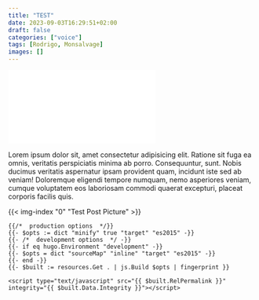 ```yaml
---
title: "TEST"
date: 2023-09-03T16:29:51+02:00
draft: false
categories: ["voice"]
tags: [Rodrigo, Monsalvage]
images: []
---
```


<iframe src="//player.bilibili.com/player.html?bvid=BV1jz4y1f7yo&page=1&high_quality=1&danmaku=0"
        scrolling="no" border="0" frameborder="no" framespacing="0" allowfullscreen="true"></iframe>

Lorem ipsum dolor sit, amet consectetur adipisicing elit. Ratione sit fuga ea omnis, veritatis perspiciatis minima ab porro. Consequuntur, sunt. Nobis ducimus veritatis aspernatur ipsam provident quam, incidunt iste sed ab veniam! Doloremque eligendi tempore numquam, nemo asperiores veniam, cumque voluptatem eos laboriosam commodi quaerat excepturi, placeat corporis facilis quis.

{{< img-index "0" "Test Post Picture" >}}

```go-html-template
{{/*  production options  */}}
{{- $opts := dict "minify" true "target" "es2015" -}}
{{- /*  development options  */ -}}
{{- if eq hugo.Environment "development" -}}
{{- $opts = dict "sourceMap" "inline" "target" "es2015" -}}
{{- end -}}
{{- $built := resources.Get . | js.Build $opts | fingerprint }}

<script type="text/javascript" src="{{ $built.RelPermalink }}" integrity="{{ $built.Data.Integrity }}"></script>
```
